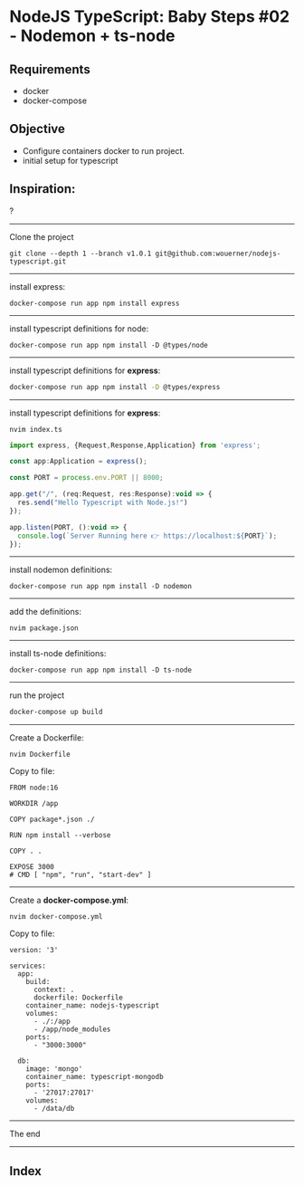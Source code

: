 # NodeJS TypeScript: Baby Steps #02 - Nodemon + ts-node 

## Requirements
 - docker
 - docker-compose

## Objective
* Configure containers docker to run project.
* initial setup for typescript

## Inspiration:
?

---
Clone the project 

```
git clone --depth 1 --branch v1.0.1 git@github.com:wouerner/nodejs-typescript.git
```
---
install express:
```
docker-compose run app npm install express 
```

---

install typescript definitions for node:
```
docker-compose run app npm install -D @types/node
```

---
install typescript definitions for **express**:
``` sh
docker-compose run app npm install -D @types/express 
```
---

install typescript definitions for **express**:
```
nvim index.ts 
```
``` javascript
import express, {Request,Response,Application} from 'express';

const app:Application = express();

const PORT = process.env.PORT || 8000;

app.get("/", (req:Request, res:Response):void => {
  res.send("Hello Typescript with Node.js!")
});

app.listen(PORT, ():void => {
  console.log(`Server Running here 👉 https://localhost:${PORT}`);
});
```
 
---
install nodemon definitions:
```
docker-compose run app npm install -D nodemon
```
---
add the definitions:
```
nvim package.json
```

---

install ts-node definitions:
```
docker-compose run app npm install -D ts-node
```
---
run the project
``` sh
docker-compose up build 
```
---
Create a Dockerfile: 
```
nvim Dockerfile
```
Copy to file:
```
FROM node:16

WORKDIR /app

COPY package*.json ./

RUN npm install --verbose

COPY . .

EXPOSE 3000 
# CMD [ "npm", "run", "start-dev" ]
```
---

Create a **docker-compose.yml**: 
```
nvim docker-compose.yml
```
Copy to file:
```
version: '3'

services:
  app:
    build:
      context: .
      dockerfile: Dockerfile
    container_name: nodejs-typescript
    volumes:
      - ./:/app
      - /app/node_modules
    ports:
      - "3000:3000"

  db:
    image: 'mongo'
    container_name: typescript-mongodb
    ports:
      - '27017:27017'
    volumes:
      - /data/db
```

---

The end

---
## Index
